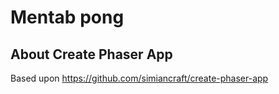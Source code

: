 # Mentab pong

## About Create Phaser App

Based upon https://github.com/simiancraft/create-phaser-app
